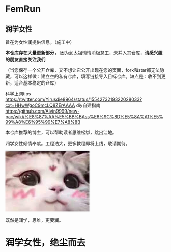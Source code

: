 # FemRun
## 润学女性
旨在为女性润提供信息。（施工中）

**本仓库存在大量更新部分，** 因为润太祖懒惰消极怠工，未并入其仓库，**请感兴趣的朋友直接关注我们**

（当您保存一个公开仓库，又不想让它公开出现在您的页面，fork和star都无法隐藏，可以这样做：建立空的私有仓库，填写链接导入目标仓库。缺点是：收不到更新，适合基本稳定的仓库）

科学上网tips https://twitter.com/Yirusdie8964/status/1554273219322028033?cxt=HHwWgoC9mcLQ8ZErAAAA diy自建指南
 https://github.com/Alvin9999/new-pac/wiki/%E8%87%AA%E5%BB%BAss%E6%9C%8D%E5%8A%A1%E5%99%A8%E6%95%99%E7%A8%8B

本仓库推荐的博主，可以帮助读者思维松绑，跳出洼地。

润学女性倾情奉献。工程浩大，更多教程即将上线，敬请期待。

![](https://github.com/FemRun/cat/blob/main/download.jpg)

既然是润学，思维，更要润。

# 润学女性，绝尘而去
